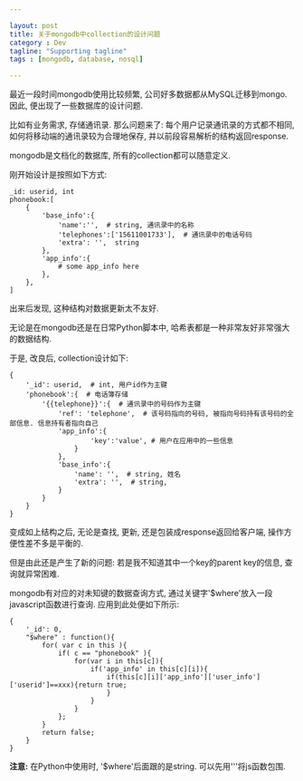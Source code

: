 ```yaml
---

layout: post
title: 关于mongodb中collection的设计问题
category : Dev
tagline: "Supporting tagline"
tags : [mongodb, database, nosql]

---
```


最近一段时间mongodb使用比较频繁, 公司好多数据都从MySQL迁移到mongo. 因此, 便出现了一些数据库的设计问题.

比如有业务需求, 存储通讯录. 那么问题来了: 每个用户记录通讯录的方式都不相同, 如何将移动端的通讯录较为合理地保存, 并以前段容易解析的结构返回response.

mongodb是文档化的数据库, 所有的collection都可以随意定义.

刚开始设计是按照如下方式:

    _id: userid, int
    phonebook:[
        {
            'base_info':{
                'name':'',  # string, 通讯录中的名称
                'telephones':['15611001733'],  # 通讯录中的电话号码
                'extra': '',  string
            },
            'app_info':{
                # some app_info here
            },
        },
    ]

出来后发现, 这种结构对数据更新太不友好.

无论是在mongodb还是在日常Python脚本中, 哈希表都是一种非常友好非常强大的数据结构.

于是, 改良后, collection设计如下:

    {
        '_id': userid,  # int, 用户id作为主键
        'phonebook':{  # 电话簿存储
            '{{telephone}}':{  # 通讯录中的号码作为主键
                'ref': 'telephone',  # 该号码指向的号码, 被指向号码持有该号码的全部信息. 信息持有者指向自己
                'app_info':{
                        'key':'value', # 用户在应用中的一些信息
                    }
                },
                'base_info':{
                    'name': '',  # string, 姓名
                    'extra': '',  # string,
                }
            }
        }
    }

变成如上结构之后, 无论是查找, 更新, 还是包装成response返回给客户端, 操作方便性差不多是平衡的.

但是由此还是产生了新的问题: 若是我不知道其中一个key的parent key的信息, 查询就异常困难.

mongodb有对应的对未知键的数据查询方式, 通过关键字'$where'放入一段javascript函数进行查询. 应用到此处便如下所示:


    {
        '_id': 0,
        "$where" : function(){
            for( var c in this ){
                if( c == "phonebook" ){
                    for(var i in this[c]){
                        if('app_info' in this[c][i]){
                            if(this[c][i]['app_info']['user_info']['userid']==xxx){return true;
                            }
                        }
                    }
                };
            }
            return false;
        }
    }

**注意:** 在Python中使用时, '$where'后面跟的是string. 可以先用'''将js函数包围.
